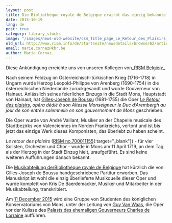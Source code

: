 ```yaml
---
layout: post
title: Die Bibliothèque royale de Belgique erwirbt das einzig bekannte Manuskript von Le Retour des plaisirs (1719) von André Vaillant
date: 2015-10-19
lang: de
post: true
category: library_stocks
image: "/images/news-old-website/csm_Title_page_Le_Retour_des_Plaisirs_01_a038314b5b.jpg"
old_url: http://www.rism.info/de/startseite/newsdetails/browse/62/article/64/the-royal-library-of-belgium-acquires-the-only-known-manuscript-of-le-retour-des-plaisirs-1719-b.html
email: marie.cornaz@kbr.be
author: Marie Cornaz
---
```


Diese Ankündigung erreichte uns von unseren Kollegen von_[RISM Belgien](/de/workgroups/belgium-rism-belgium.html):_


Nach seinem Feldzug im Österreichisch-türkischen Krieg (1716-1718) in Ungarn wurde Herzog Léopold-Philippe von Arenberg (1690-1754) in die österreichischen Niederlande zurückgesandt und wurde Gouverneur von Hainaut. Anlässlich seines feierlichen Einzugs in die Stadt Mons, Hauptstadt von Hainaut, hat [Gilles-Joseph de Boussu](http://www.hainautterremusicale.com/hommes/boussu-gilles-joseph-f460.html) (1681-1755) die Oper [_Le Retour des plaisirs_](http://www.hainautterremusicale.com/oeuvres/retour-plaisirs-f11.html), _opéra dédié à son Altesse_ _Monseigneur le Duc d’Arembergh_ _au jour de son entrée solemnelle en son gouvernement de Mons_ geschrieben.

Die Oper wurde von André Vaillant, Musiker an der Chapelle musicale des Stadtbezirks von Valenciennes im Norden Frankreichs, vertont und ist bis jetzt das einzige Werk dieses Komponisten, das überlebt zu haben scheint.

_Le retour des plaisirs_ ([RISM no.700011155](https://opac.rism.info/search?id=700011155){:target="_blank"}) _-_ für vier Solisten, Orchester und Chor - wurde in Mons am 11 April 1719, an dem Tag als der Herzog in der Stadt Einzug hielt, uraufgeführt. Es sind keine weiteren Aufführungen danach bekannt.

Die [Musikabteilung der](http://www.kbr.be/collections/musique/musique_fr.html)[Bibliothèque royale de Belgique](http://www.kbr.be/collections/musique/musique_fr.html) hat kürzlich die von Gilles-Joseph de Boussu handgeschriebene Partitur erworben. Das Manuskript ist wohl die einzig überlieferte Musikquelle dieser Oper und wurde komplett von Kris De Baerdemacker, Musiker und Mitarbeiter in der Musikabteilung, transkribiert.


Am [11 December 2015](http://www.kbr.be/actualites/concerts/programme/11_12_fr.html) wird eine Gruppe von Studenten des königlichen Konservatoriums von Mons, unter der Leitung von [Guy Van Waas](http://cavema.be/en/agremens/director), die Oper vor der Kulisse des [Palasts des ehemaligen Gouverneurs Charles de Lorraine](http://www.kbr.be/actualites/palace/palace_pres_fr.html) aufführen.


